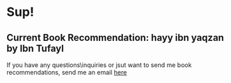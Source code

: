 # Sup!
## Current Book Recommendation: hayy ibn yaqzan by Ibn Tufayl 
If you have any questions\inquiries or jsut want to send me book recommendations, send me an email [here](mailto:ziadazmyahmed@gmail.com)
